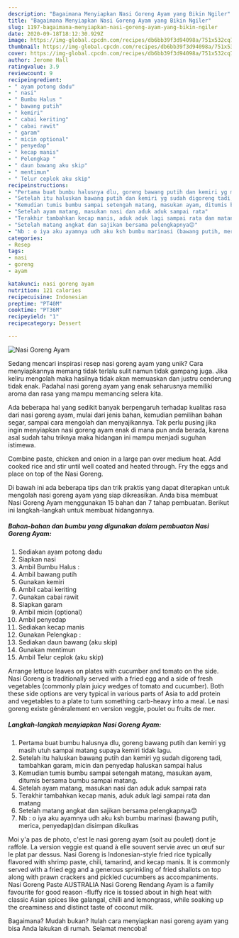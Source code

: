 ```yaml
---
description: "Bagaimana Menyiapkan Nasi Goreng Ayam yang Bikin Ngiler"
title: "Bagaimana Menyiapkan Nasi Goreng Ayam yang Bikin Ngiler"
slug: 1197-bagaimana-menyiapkan-nasi-goreng-ayam-yang-bikin-ngiler
date: 2020-09-18T18:12:30.929Z
image: https://img-global.cpcdn.com/recipes/db6bb39f3d94098a/751x532cq70/nasi-goreng-ayam-foto-resep-utama.jpg
thumbnail: https://img-global.cpcdn.com/recipes/db6bb39f3d94098a/751x532cq70/nasi-goreng-ayam-foto-resep-utama.jpg
cover: https://img-global.cpcdn.com/recipes/db6bb39f3d94098a/751x532cq70/nasi-goreng-ayam-foto-resep-utama.jpg
author: Jerome Hall
ratingvalue: 3.9
reviewcount: 9
recipeingredient:
- " ayam potong dadu"
- " nasi"
- " Bumbu Halus "
- " bawang putih"
- " kemiri"
- " cabai keriting"
- " cabai rawit"
- " garam"
- " micin optional"
- " penyedap"
- " kecap manis"
- " Pelengkap "
- " daun bawang aku skip"
- " mentimun"
- " Telur ceplok aku skip"
recipeinstructions:
- "Pertama buat bumbu halusnya dlu, goreng bawang putih dan kemiri yg masih utuh sampai matang supaya kemiri tidak lagu."
- "Setelah itu haluskan bawang putih dan kemiri yg sudah digoreng tadi, tambahkan garam, micin dan penyedap haluskan sampai halus"
- "Kemudian tumis bumbu sampai setengah matang, masukan ayam, ditumis bersama bumbu sampai matang."
- "Setelah ayam matang, masukan nasi dan aduk aduk sampai rata"
- "Terakhir tambahkan kecap manis, aduk aduk lagi sampai rata dan matang"
- "Setelah matang angkat dan sajikan bersama pelengkapnya😊"
- "Nb : o iya aku ayamnya udh aku ksh bumbu marinasi (bawang putih, merica, penyedap)dan disimpan dikulkas"
categories:
- Resep
tags:
- nasi
- goreng
- ayam

katakunci: nasi goreng ayam 
nutrition: 121 calories
recipecuisine: Indonesian
preptime: "PT40M"
cooktime: "PT36M"
recipeyield: "1"
recipecategory: Dessert

---
```



![Nasi Goreng Ayam](https://img-global.cpcdn.com/recipes/db6bb39f3d94098a/751x532cq70/nasi-goreng-ayam-foto-resep-utama.jpg)

Sedang mencari inspirasi resep nasi goreng ayam yang unik? Cara menyiapkannya memang tidak terlalu sulit namun tidak gampang juga. Jika keliru mengolah maka hasilnya tidak akan memuaskan dan justru cenderung tidak enak. Padahal nasi goreng ayam yang enak seharusnya memiliki aroma dan rasa yang mampu memancing selera kita.

Ada beberapa hal yang sedikit banyak berpengaruh terhadap kualitas rasa dari nasi goreng ayam, mulai dari jenis bahan, kemudian pemilihan bahan segar, sampai cara mengolah dan menyajikannya. Tak perlu pusing jika ingin menyiapkan nasi goreng ayam enak di mana pun anda berada, karena asal sudah tahu triknya maka hidangan ini mampu menjadi suguhan istimewa.

Combine paste, chicken and onion in a large pan over medium heat. Add cooked rice and stir until well coated and heated through. Fry the eggs and place on top of the Nasi Goreng.


Di bawah ini ada beberapa tips dan trik praktis yang dapat diterapkan untuk mengolah nasi goreng ayam yang siap dikreasikan. Anda bisa membuat Nasi Goreng Ayam menggunakan 15 bahan dan 7 tahap pembuatan. Berikut ini langkah-langkah untuk membuat hidangannya.

<!--inarticleads1-->

##### Bahan-bahan dan bumbu yang digunakan dalam pembuatan Nasi Goreng Ayam:

1. Sediakan  ayam potong dadu
1. Siapkan  nasi
1. Ambil  Bumbu Halus :
1. Ambil  bawang putih
1. Gunakan  kemiri
1. Ambil  cabai keriting
1. Gunakan  cabai rawit
1. Siapkan  garam
1. Ambil  micin (optional)
1. Ambil  penyedap
1. Sediakan  kecap manis
1. Gunakan  Pelengkap :
1. Sediakan  daun bawang (aku skip)
1. Gunakan  mentimun
1. Ambil  Telur ceplok (aku skip)


Arrange lettuce leaves on plates with cucumber and tomato on the side. Nasi Goreng is traditionally served with a fried egg and a side of fresh vegetables (commonly plain juicy wedges of tomato and cucumber). Both these side options are very typical in various parts of Asia to add protein and vegetables to a plate to turn something carb-heavy into a meal. Le nasi goreng existe généralement en version veggie, poulet ou fruits de mer. 

<!--inarticleads2-->

##### Langkah-langkah menyiapkan Nasi Goreng Ayam:

1. Pertama buat bumbu halusnya dlu, goreng bawang putih dan kemiri yg masih utuh sampai matang supaya kemiri tidak lagu.
1. Setelah itu haluskan bawang putih dan kemiri yg sudah digoreng tadi, tambahkan garam, micin dan penyedap haluskan sampai halus
1. Kemudian tumis bumbu sampai setengah matang, masukan ayam, ditumis bersama bumbu sampai matang.
1. Setelah ayam matang, masukan nasi dan aduk aduk sampai rata
1. Terakhir tambahkan kecap manis, aduk aduk lagi sampai rata dan matang
1. Setelah matang angkat dan sajikan bersama pelengkapnya😊
1. Nb : o iya aku ayamnya udh aku ksh bumbu marinasi (bawang putih, merica, penyedap)dan disimpan dikulkas


Moi y&#39;a pas de photo, c&#39;est le nasi goreng ayam (soit au poulet) dont je raffole. La version veggie est quand à elle souvent servie avec un œuf sur le plat par dessus. Nasi Goreng is Indonesian-style fried rice typically flavored with shrimp paste, chili, tamarind, and kecap manis. It is commonly served with a fried egg and a generous sprinkling of fried shallots on top along with prawn crackers and pickled cucumbers as accompaniments. Nasi Goreng Paste AUSTRALIA Nasi Goreng Rendang Ayam is a family favourite for good reason -fluffy rice is tossed about in high heat with classic Asian spices like galangal, chilli and lemongrass, while soaking up the creaminess and distinct taste of coconut milk. 

Bagaimana? Mudah bukan? Itulah cara menyiapkan nasi goreng ayam yang bisa Anda lakukan di rumah. Selamat mencoba!
